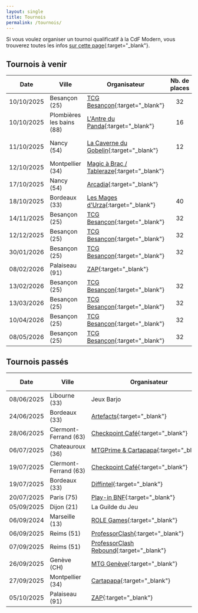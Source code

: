 ```yaml
---
layout: single
title: Tournois
permalink: /tournois/
---
```


Si vous voulez organiser un tournoi qualificatif à la CdF Modern, vous trouverez toutes les infos [sur cette page](/organiser-un-qualifier/){:target="_blank"}.

## Tournois à venir

| Date | Ville | Organisateur | Nb. de places | Inscription |
| - | - | - | :-: | - |
| 10/10/2025 | Besançon (25) | [TCG Besançon](https://www.facebook.com/groups/986506592668678){:target="_blank"} | 32 | |
| 10/10/2025 | Plombières les bains (88) | [L'Antre du Panda](https://www.facebook.com/lantredupanda){:target="_blank"} | 16 | |
| 11/10/2025 | Nancy (54) | [La Caverne du Gobelin](https://cavernedugobelin.com/){:target="_blank"} | 12 | [La Caverne du Gobelin](https://www.lesanimationsdugobelin.com/animations/view/nancy-magic-magic-modern-24876) |
| 12/10/2025 | Montpellier (34) | [Magic à Brac / Tableraze](https://www.facebook.com/MagicABrac/){:target="_blank"} | | [HelloAsso](https://www.helloasso.com/associations/les-arpenteurs-de-montpellier/evenements/tournoi-mensuel-modern-tbz-octobre-2025) |
| 17/10/2025 | Nancy (54) | [Arcadia](https://www.facebook.com/groups/141653686015773/?multi_permalinks=3067870633394049&hoisted_section_header_type=recently_seen){:target="_blank"} |  |  |
| 18/10/2025 | Bordeaux (33) | [Les Mages d'Urza]([https://www.facebook.com/groups/986506592668678](https://www.facebook.com/lesmagesdurza/?locale=fr_FR)){:target="_blank"} | 40 | [HelloAsso](https://www.helloasso.com/associations/les-mages-d-urza/evenements/urza-series) |
| 14/11/2025 | Besançon (25) | [TCG Besançon](https://www.facebook.com/groups/986506592668678){:target="_blank"} | 32 | |
| 12/12/2025 | Besançon (25) | [TCG Besançon](https://www.facebook.com/groups/986506592668678){:target="_blank"} | 32 | |
| 30/01/2026 | Besançon (25) | [TCG Besançon](https://www.facebook.com/groups/986506592668678){:target="_blank"} | 32 | |
| 08/02/2026 | Palaiseau (91) | [ZAP](https://www.facebook.com/arpenteursdepalaiseau/){:target="_blank"} |  |  |
| 13/02/2026 | Besançon (25) | [TCG Besançon](https://www.facebook.com/groups/986506592668678){:target="_blank"} | 32 | |
| 13/03/2026 | Besançon (25) | [TCG Besançon](https://www.facebook.com/groups/986506592668678){:target="_blank"} | 32 | |
| 10/04/2026 | Besançon (25) | [TCG Besançon](https://www.facebook.com/groups/986506592668678){:target="_blank"} | 32 | |
| 08/05/2026 | Besançon (25) | [TCG Besançon](https://www.facebook.com/groups/986506592668678){:target="_blank"} | 32 | |



## Tournois passés

| Date | Ville | Organisateur | Nb. de joueurs | Top 8 |
| - | - | - | :-: | - |
| 08/06/2025 | Libourne (33) | Jeux Barjo | 25 | [MTGTop8](https://www.mtgtop8.com/event?e=70449){:target="_blank"} |
| 24/06/2025 | Bordeaux (33) | [Artefacts](https://discord.gg/tbzHdf4Hvm){:target="_blank"} | 24 | [MTGTop8](https://www.mtgtop8.com/event?e=70479){:target="_blank"} |
| 28/06/2025 | Clermont-Ferrand (63) | [Checkpoint Café](https://www.facebook.com/lecheckpointcafe){:target="_blank"} |  |  |
| 06/07/2025 | Chateauroux (36) | [MTGPrime&nbsp;&&nbsp;Cartapapa](https://discord.gg/eExwuHvzRr){:target="_blank"} | 57 | [MTGTop8](https://www.mtgtop8.com/event?e=71390){:target="_blank"} |
| 19/07/2025 | Clermont-Ferrand (63) | [Checkpoint Café](https://www.facebook.com/lecheckpointcafe){:target="_blank"} |  |  |
| 19/07/2025 | Bordeaux (33) | [Diffintel](https://www.facebook.com/Difintelbordeaux/){:target="_blank"} |  |  |
| 20/07/2025 | Paris (75) | [Play-in BNF](https://www.play-in.com/){:target="_blank"} | 53 |  |
| 05/09/2025 | Dijon (21) | La Guilde du Jeu | | |
| 06/09/2024 | Marseille (13) | [ROLE Games](https://www.facebook.com/rolegamesmarseille){:target="_blank"} |  |  |
| 06/09/2025 | Reims (51) | [ProfessorClash](https://discord.gg/dpnBBQJSHA){:target="_blank"} | 32 | [MTGTop8](https://www.mtgtop8.com/event?e=73360&f=MO){:target="_blank"} |
| 07/09/2025 | Reims (51) | [ProfessorClash Rebound](https://discord.gg/dpnBBQJSHA){:target="_blank"} | 29 | [MTGTop8](https://www.mtgtop8.com/event?e=73403&f=MO){:target="_blank"} |
| 26/09/2025 | Genève (CH) | [MTG Genève](https://unityleague.gg/organizer/20){:target="_blank"} | 12 | N/A |
| 27/09/2025 | Montpellier (34) | [Cartapapa](https://linktr.ee/cartapapa){:target="_blank"} | 32 | [Site Web](https://cartapapa.fr/jeux-video-jeux-de-cartes/tournois/){:target="_blank"} |
| 05/10/2025 | Palaiseau (91) | [ZAP](https://www.facebook.com/arpenteursdepalaiseau/){:target="_blank"} | 20 | [HelloAsso](https://www.helloasso.com/associations/les-arpenteurs-de-palaiseau/evenements/zap-realmbreaker-5-duel-commander-rcq-modern-edh-2) |








